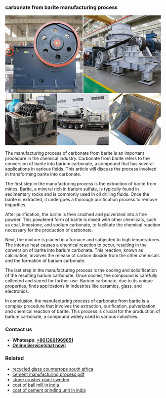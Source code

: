 <h3>carbonate from barite manufacturing process</h3><img src='1706767894.jpg' alt=''><p>The manufacturing process of carbonate from barite is an important procedure in the chemical industry. Carbonate from barite refers to the conversion of barite into barium carbonate, a compound that has several applications in various fields. This article will discuss the process involved in transforming barite into carbonate.</p><p>The first step in the manufacturing process is the extraction of barite from mines. Barite, a mineral rich in barium sulfate, is typically found in sedimentary rocks and is commonly used in oil drilling fluids. Once the barite is extracted, it undergoes a thorough purification process to remove impurities.</p><p>After purification, the barite is then crushed and pulverized into a fine powder. This powdered form of barite is mixed with other chemicals, such as coal, limestone, and sodium carbonate, to facilitate the chemical reaction necessary for the production of carbonate.</p><p>Next, the mixture is placed in a furnace and subjected to high temperatures. The intense heat causes a chemical reaction to occur, resulting in the conversion of barite into barium carbonate. This reaction, known as calcination, involves the release of carbon dioxide from the other chemicals and the formation of barium carbonate.</p><p>The last step in the manufacturing process is the cooling and solidification of the resulting barium carbonate. Once cooled, the compound is carefully collected and stored for further use. Barium carbonate, due to its unique properties, finds applications in industries like ceramics, glass, and electronics.</p><p>In conclusion, the manufacturing process of carbonate from barite is a complex procedure that involves the extraction, purification, pulverization, and chemical reaction of barite. This process is crucial for the production of barium carbonate, a compound widely used in various industries.</p><h3>Contact us</h3><ul><li><strong>Whatsapp:&nbsp;<a href="https://wa.me/8613661969651">+8613661969651</a></strong></li><li><a href="https://swt.shibang-china.com/?git&amp;zhl&amp;carbonate from barite manufacturing process"><strong>Online Service(chat now)</strong></a></li></ul><h3>Related</h3><ul><li><a href='recycled glass countertops south africa.md'>recycled glass countertops south africa</a></li><li><a href='cement manufacturing process pdf.md'>cement manufacturing process pdf</a></li><li><a href='stone crusher plant sweden.md'>stone crusher plant sweden</a></li><li><a href='cost of ball mill in india.md'>cost of ball mill in india</a></li><li><a href='cost of cement grinding unit in india.md'>cost of cement grinding unit in india</a></li></ul>